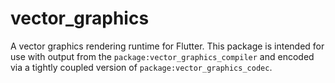 # vector_graphics

A vector graphics rendering runtime for Flutter. This package is intended for
use with output from the `package:vector_graphics_compiler` and encoded via
a tightly coupled version of `package:vector_graphics_codec`.
